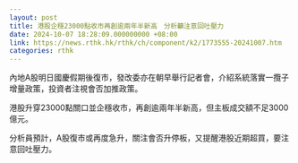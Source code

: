 ```yaml
---
layout: post
title: 港股企穩23000點收市再創逾兩年半新高　分析籲注意回吐壓力
date: 2024-10-07 18:28:09.000000000 +08:00
link: https://news.rthk.hk/rthk/ch/component/k2/1773555-20241007.htm
categories: rthk
---
```


內地A股明日國慶假期後復市，發改委亦在朝早舉行記者會，介紹系統落實一攬子增量政策，投資者注視會否加推政策。

港股升穿23000點關口並企穩收市，再創逾兩年半新高，但主板成交額不足3000億元。

分析員預計，A股復市或再度急升，關注會否升停板，又提醒港股近期超買，要注意回吐壓力。
